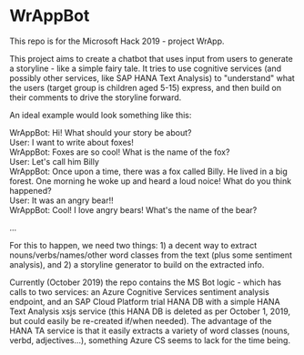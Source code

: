 # WrAppBot

This repo is for the Microsoft Hack 2019 - project WrApp.

This project aims to create a chatbot that uses input from users to generate a storyline - like a simple fairy tale. It tries to use cognitive services (and possibly other services, like SAP HANA Text Analysis) to "understand" what the users (target group is children aged 5-15) express, and then build on their comments to drive the storyline forward.

An ideal example would look something like this:

WrAppBot: Hi! What should your story be about? <br>
User: I want to write about foxes! <br>
WrAppBot: Foxes are so cool! What is the name of the fox? <br>
User: Let's call him Billy <br>
WrAppBot: Once upon a time, there was a fox called Billy. He lived in a big forest. One morning he woke up and heard a loud noice! What do you think happened? <br>
User: It was an angry bear!! <br>
WrAppBot: Cool! I love angry bears! What's the name of the bear? <br>

...

For this to happen, we need two things: 1) a decent way to extract nouns/verbs/names/other word classes from the text (plus some sentiment analysis), and 2) a storyline generator to build on the extracted info.

Currently (October 2019) the repo contains the MS Bot logic - which has calls to two services: an Azure Cognitive Services sentiment analysis endpoint, and an SAP Cloud Platform trial HANA DB with a simple HANA Text Analysis xsjs service (this HANA DB is deleted as per October 1, 2019, but could easily be re-created if/when needed). The advantage of the HANA TA service is that it easily extracts a variety of word classes (nouns, verbd, adjectives...), something Azure CS seems to lack for the time being.
